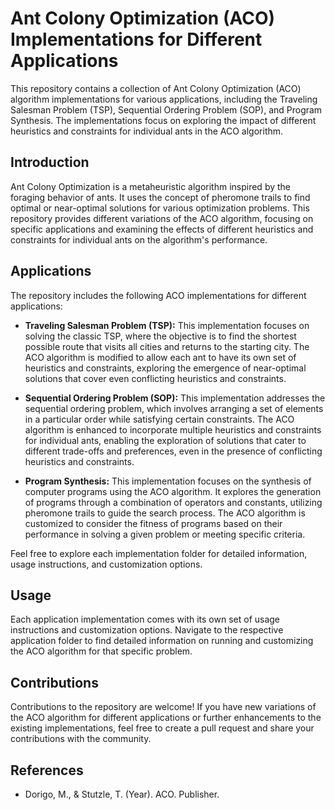 # Ant Colony Optimization (ACO) Implementations for Different Applications

This repository contains a collection of Ant Colony Optimization (ACO) algorithm implementations for various applications, including the Traveling Salesman Problem (TSP), Sequential Ordering Problem (SOP), and Program Synthesis. The implementations focus on exploring the impact of different heuristics and constraints for individual ants in the ACO algorithm.

## Introduction

Ant Colony Optimization is a metaheuristic algorithm inspired by the foraging behavior of ants. It uses the concept of pheromone trails to find optimal or near-optimal solutions for various optimization problems. This repository provides different variations of the ACO algorithm, focusing on specific applications and examining the effects of different heuristics and constraints for individual ants on the algorithm's performance.

## Applications

The repository includes the following ACO implementations for different applications:

- **Traveling Salesman Problem (TSP):** This implementation focuses on solving the classic TSP, where the objective is to find the shortest possible route that visits all cities and returns to the starting city. The ACO algorithm is modified to allow each ant to have its own set of heuristics and constraints, exploring the emergence of near-optimal solutions that cover even conflicting heuristics and constraints.

- **Sequential Ordering Problem (SOP):** This implementation addresses the sequential ordering problem, which involves arranging a set of elements in a particular order while satisfying certain constraints. The ACO algorithm is enhanced to incorporate multiple heuristics and constraints for individual ants, enabling the exploration of solutions that cater to different trade-offs and preferences, even in the presence of conflicting heuristics and constraints.

- **Program Synthesis:** This implementation focuses on the synthesis of computer programs using the ACO algorithm. It explores the generation of programs through a combination of operators and constants, utilizing pheromone trails to guide the search process. The ACO algorithm is customized to consider the fitness of programs based on their performance in solving a given problem or meeting specific criteria.

Feel free to explore each implementation folder for detailed information, usage instructions, and customization options.

## Usage

Each application implementation comes with its own set of usage instructions and customization options. Navigate to the respective application folder to find detailed information on running and customizing the ACO algorithm for that specific problem.

## Contributions

Contributions to the repository are welcome! If you have new variations of the ACO algorithm for different applications or further enhancements to the existing implementations, feel free to create a pull request and share your contributions with the community.

## References

- Dorigo, M., & Stutzle, T. (Year). ACO. Publisher.
